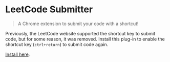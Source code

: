 # LeetCode Submitter

> A Chrome extension to submit your code with a shortcut!

Previously, the LeetCode website supported the shortcut key to submit code, but for some reason, it was removed. Install this plug-in to enable the shortcut key (`ctrl+return`) to submit code again.

[Install here](https://chrome.google.com/webstore/detail/leetcode-submitter/mkmnmbjcoghgcekpmpmgakebphgcjael).
